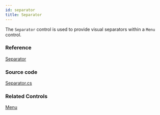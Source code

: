 ```yaml
---
id: separator
title: Separator
---
```


The `Separator` control is used to provide visual separators within a `Menu` control.

### Reference

[Separator](http://reference.avaloniaui.net/api/Avalonia.Controls/Separator/)

### Source code

[Separator.cs](https://github.com/AvaloniaUI/Avalonia/blob/master/src/Avalonia.Controls/Separator.cs)

### Related Controls

[Menu](./menu.md)